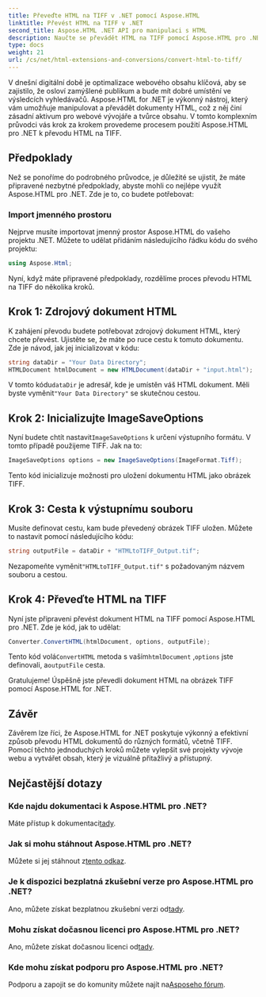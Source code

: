 ```yaml
---
title: Převeďte HTML na TIFF v .NET pomocí Aspose.HTML
linktitle: Převést HTML na TIFF v .NET
second_title: Aspose.HTML .NET API pro manipulaci s HTML
description: Naučte se převádět HTML na TIFF pomocí Aspose.HTML pro .NET. Postupujte podle našeho podrobného průvodce pro efektivní optimalizaci webového obsahu.
type: docs
weight: 21
url: /cs/net/html-extensions-and-conversions/convert-html-to-tiff/
---
```


V dnešní digitální době je optimalizace webového obsahu klíčová, aby se zajistilo, že osloví zamýšlené publikum a bude mít dobré umístění ve výsledcích vyhledávačů. Aspose.HTML for .NET je výkonný nástroj, který vám umožňuje manipulovat a převádět dokumenty HTML, což z něj činí zásadní aktivum pro webové vývojáře a tvůrce obsahu. V tomto komplexním průvodci vás krok za krokem provedeme procesem použití Aspose.HTML pro .NET k převodu HTML na TIFF.

## Předpoklady

Než se ponoříme do podrobného průvodce, je důležité se ujistit, že máte připravené nezbytné předpoklady, abyste mohli co nejlépe využít Aspose.HTML pro .NET. Zde je to, co budete potřebovat:

### Import jmenného prostoru

Nejprve musíte importovat jmenný prostor Aspose.HTML do vašeho projektu .NET. Můžete to udělat přidáním následujícího řádku kódu do svého projektu:

```csharp
using Aspose.Html;
```

Nyní, když máte připravené předpoklady, rozdělíme proces převodu HTML na TIFF do několika kroků.

## Krok 1: Zdrojový dokument HTML

K zahájení převodu budete potřebovat zdrojový dokument HTML, který chcete převést. Ujistěte se, že máte po ruce cestu k tomuto dokumentu. Zde je návod, jak jej inicializovat v kódu:

```csharp
string dataDir = "Your Data Directory";
HTMLDocument htmlDocument = new HTMLDocument(dataDir + "input.html");
```

 V tomto kódu`dataDir` je adresář, kde je umístěn váš HTML dokument. Měli byste vyměnit`"Your Data Directory"` se skutečnou cestou.

## Krok 2: Inicializujte ImageSaveOptions

 Nyní budete chtít nastavit`ImageSaveOptions` k určení výstupního formátu. V tomto případě použijeme TIFF. Jak na to:

```csharp
ImageSaveOptions options = new ImageSaveOptions(ImageFormat.Tiff);
```

Tento kód inicializuje možnosti pro uložení dokumentu HTML jako obrázek TIFF.

## Krok 3: Cesta k výstupnímu souboru

Musíte definovat cestu, kam bude převedený obrázek TIFF uložen. Můžete to nastavit pomocí následujícího kódu:

```csharp
string outputFile = dataDir + "HTMLtoTIFF_Output.tif";
```

 Nezapomeňte vyměnit`"HTMLtoTIFF_Output.tif"` s požadovaným názvem souboru a cestou.

## Krok 4: Převeďte HTML na TIFF

Nyní jste připraveni převést dokument HTML na TIFF pomocí Aspose.HTML pro .NET. Zde je kód, jak to udělat:

```csharp
Converter.ConvertHTML(htmlDocument, options, outputFile);
```

 Tento kód volá`ConvertHTML` metoda s vaším`htmlDocument` ,`options` jste definovali, a`outputFile` cesta.

Gratulujeme! Úspěšně jste převedli dokument HTML na obrázek TIFF pomocí Aspose.HTML for .NET.

## Závěr

Závěrem lze říci, že Aspose.HTML for .NET poskytuje výkonný a efektivní způsob převodu HTML dokumentů do různých formátů, včetně TIFF. Pomocí těchto jednoduchých kroků můžete vylepšit své projekty vývoje webu a vytvářet obsah, který je vizuálně přitažlivý a přístupný.

## Nejčastější dotazy

### Kde najdu dokumentaci k Aspose.HTML pro .NET?
 Máte přístup k dokumentaci[tady](https://reference.aspose.com/html/net/).

### Jak si mohu stáhnout Aspose.HTML pro .NET?
 Můžete si jej stáhnout z[tento odkaz](https://releases.aspose.com/html/net/).

### Je k dispozici bezplatná zkušební verze pro Aspose.HTML pro .NET?
 Ano, můžete získat bezplatnou zkušební verzi od[tady](https://releases.aspose.com/).

### Mohu získat dočasnou licenci pro Aspose.HTML pro .NET?
 Ano, můžete získat dočasnou licenci od[tady](https://purchase.aspose.com/temporary-license/).

### Kde mohu získat podporu pro Aspose.HTML pro .NET?
 Podporu a zapojit se do komunity můžete najít na[Asposeho fórum](https://forum.aspose.com/).